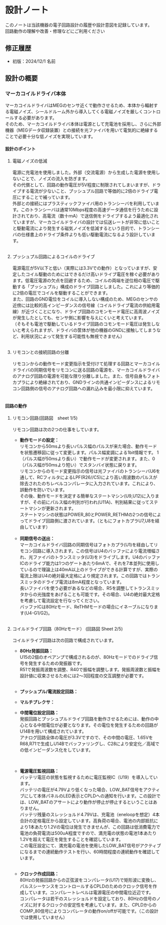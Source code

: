 # 設計ノート
このノートは当該機器の電子回路設計の履歴や設計意図を記録しています。</br>
回路動作の理解や改善・修理などにご利用ください

## 修正履歴
- 初版：2024/12/1  名前

## 設計の概要
### マーカコイルドライバ本体
マーカコイルドライバはMEGのセンサ近くで動作させるため、本体から輻射する電磁ノイズ、シールドルーム外から導入してくる電磁ノイズを厳しくコントロールする必要があります。</br>
そのため、マーカコイルドライバ本体は電源として充電池を採用し、さらに外部機器（MEGデータ収録装置）との接続を光ファイバを用いて電気的に絶縁することで必要十分な低ノイズを実現しています。

#### 設計のポイント
1. 電磁ノイズの低減<br></br>
    電源に充電池を使用しました。外部（交流電源）から生成した電源を使用しないことで、ノイズの流入を防ぎます。</br>
    その代償として、回路の動作電圧が5V程度に制限されてしまいますが、ドライブする電流が少ないこと、プッシュプル回路で等価的に2倍のドライブ電圧にすることで補っています。</br>
    外部との接続にはプラスティックファイバ用のトランシーバを利用しています。このトランシーバは通常10Mbps程度の高速データ通信を行うために設計されており、高電流（数十ｍA）で送信側をドライブするよう最適化されていますが、マーカコイルドライバの設計では伝送レートが非常に低いことと駆動電流により発生する磁気ノイズを低減するという目的で、トランシーバの仕様書上のドライブ条件よりも低い駆動電流になるよう設計しています。<br></br>

3. プッシュプル回路によるコイルのドライブ<br></br>
    電源電圧が5V以下と低い（実際には3.3Vでの動作）となっていますが、安定したコイル駆動のためにはできるだけ高いドライブ電圧を稼ぐ必要があります。低電圧電源の欠点を回避するため、コイルの両端を逆位相の電圧で駆動する「プッシュプル」構成のドライブ回路としました。これにより等価的に2倍の電圧でコイルを駆動することができます。</br>
    また、回路のGND電位をコイルに導入しない構成のため、MEGのセンサの近傍には比較的高インピーダンスの信号線（コイルドライブ電流の供給用電線）が近づくことになり、ドライブ回路のコモンモード電圧に高周波ノイズが発生したとしても、センサ側に影響を与えにくいと考えています。</br>
    （そもそも電池で駆動しているドライブ回路のコモンモード電圧は発生しないと考えられますが、ドライバの筐体が他の機器のGNDに接触してしまうなど、利用状況によって発生する可能性も無視できません）<br></br>

4. リモコンとの接続回路の分離<br></br>
    リモコンからの動作モード変更指示を受付けて処理する回路とマーカコイルドライバの同期信号をリモコンに送る回路の電源を、マーカコイルドライバのアナログ回路の電源を可能な限り分離しました。また、信号自身もフォトカプラにより絶縁されており、GNDラインの共通インピーダンスによるリモコン回路側の信号のアナログ回路への漏れ込みを最小限に抑えています。<br></br>

   
#### 回路の動作
1. リモコン回路(回路図　sheet 1/5)<br></br>
    リモコン回路は次の2つの仕事をしています。</br>
    - __動作モードの設定：__ </br>
        リモコンから50msより長いパルス幅のパルスが来た場合、動作モードを状態遷移図に従って変更します。パルス幅変調による1bit情報です。
        1（パルス幅が50msより長い）で動作モードが変更されます。また、0（パルス幅が50msより短い）でスタンバイ状態に戻ります。</br>
        リモコンからのモード変更指示の信号は光ファイバのトランシーバU6を通して、RCフィルタによるLPF(R26//C5)により高い周波数のパルスが除去されたのちレベルコンパレータに入力されています。これにより、誤動作を防いでいます。</br>
        その後、動作モードを決定する簡単なステートマシン(U9,U12)に入りますが、その前にパルス幅の判別が行われ(U11A)、判別結果に従ってステートマシンが更新されます。</br>
        ステートマシンの状態はPOWER_80とPOWER_RETHMの2つの信号によってドライブ回路側に渡されています。（ともにフォトカプラU7,U8を経由しています）
    <br></br>
    - __同期信号の送出：__ </br>
        マーカコイルドライバ回路の同期信号はフォトカプラ(U1)を経由してリモコン回路に導入されます。この信号はU4のバッファにより電流増幅され、光ファイバのトランスミッタ(U3)をドライブします。U4のバッファICのドライブ能力は1つのゲートあたり6mAで、それを7本並列に使用しているので理論上は40mA以上のドライブができる計算ですが、実際の電流上限はU4の絶対最大定格により規定されます。この回路ではトランスミッタのドライブ電流は8mA程度となっています。</br>
        長いファイバを使う必要があるなどの場合、R5を調整してトランスミッタからの光強度をあげることも可能です。その場合、U4の絶対最大定格を考慮して電流設定を行なってください。 </br>
        バッファICは80Hzモード、ReTHMモードの場合にイネーブルになります(U4-G1/G2)。<br></br>
    

1. コイルドライブ回路（80Hzモード） (回路図 Sheet 2/5)<br></br>
    コイルドライブ回路は次の回路で構成されています。</br>
    - __80Hz発振回路：__ </br>
        U15の2個のオペアンプで構成されるのが、80Hzモードでのドライブ信号を発生するための発振器です。</br>
        R51で発振周波数を調整、R40で振幅を調整します。発振周波数と振幅を設計値に収束させるためには2〜3回程度の交互調整が必要です。
        <br></br>

    - __プッシュプル/電流設定回路：__ </br>
    
    - __マルチプレクサ：__ </br>

    - __中間電位設定回路：__ </br>
        発振回路とプッシュプルドライブ回路を動作させるためには、動作の中心となる中間電位が必要となります。その電位を発生するための回路がU14Bを用いて構成されています。</br>
        アナログ回路全体の電圧が3.3Vですので、その中間の電圧、1.65VをR68,R71で生成しU14Bでバッファリングし、C28により安定化／高域での低インピーダンス化をしています。</br>
        <br></br>

    - __電源電圧監視回路：__ </br> 
        バッテリ電圧の状態を監視するために電圧監視IC（U19）を導入しています。</br>
        バッテリの電圧が4.79Vより低くなった場合、LOW_BAT信号をアクティブにして本体パネルのLED表示とCPLDへの通知を行います。この設計では、LOW_BATのアサートにより動作が停止が停止するということはありません。 </br>
        バッテリ残量のスレッショルド4.79Vは、充電池（eneloopを想定）4本合計の定格電圧から設定しています。高負荷の場合、電池の内部抵抗により1本あたり1.2Vの電位は発生できませんが、この回路は低消費電力で電池の負荷電流は500uA程度ですので、満充電の状態の電池1本あたり1.2Vを超えて電圧を発生することを確認しています。</br>
        この電圧設定にて、満充電の電池を使用したLOW_BAT信号がアクティブになるまでの連続動作テストを行い、60時間程度の連続動作を確認しています。
        <br></br>

    - __クロック作成回路：__ </br>
        80Hzの発振回路からの正弦波をコンパレータ(U17)で矩形波に変換し、パルスシーケンスをコントロールするCPLDのためのクロック信号を作成しています。コンパレートレベルは電源電圧の中間電位近辺です。</br>
        コンパレータは若干のスレッショルドを設定しており、80Hzの信号のノイズに対するクロックの安定性を考慮しています。また、CPLDからのCOMP_80信号によりコンパレータの動作on/offが可能です。（この設計では使用していません）<br></br>
